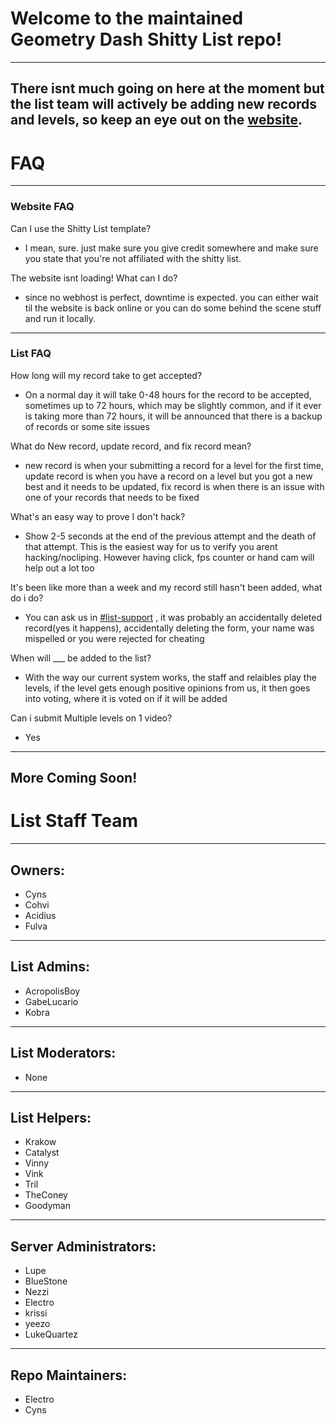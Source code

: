# Welcome to the maintained Geometry Dash Shitty List repo!
---
There isnt much going on here at the moment but the list team will actively be adding new records and levels, so keep an eye out on the [website](https://gdshittylist.asemnada991.repl.co/).
---
# FAQ
---
### Website FAQ
Can I use the Shitty List template?
- I mean, sure. just make sure you give credit somewhere and make sure you state that you're not affiliated with the shitty list.

The website isnt loading! What can I do?
- since no webhost is perfect, downtime is expected. you can either wait til the website is back online or you can do some behind the scene stuff and run it locally.
---
### List FAQ
How long will my record take to get accepted? 
- On a normal day it will take 0-48 hours for the record to be accepted, sometimes up to 72 hours, which may be slightly common, and if it ever is taking more than 72 hours, it will be announced that there is a backup of records or some site issues

What do New record, update record, and fix record mean? 
- new record is when your submitting a record for a level for the first time, update record is when you have a record on a level but you got a new best and it needs to be updated, fix record is when there is an issue with one of your records that needs to be fixed

What's an easy way to prove I don't hack?
- Show 2-5 seconds at the end of the previous attempt and the death of that attempt. This is the easiest way for us to verify you arent hacking/nocliping. However having click, fps counter or hand cam will help out a lot too

It's been like more than a week and my record still hasn't been added, what do i do?
- You can ask us in [#list-support](https://discord.gg/jRAYbe6w6z) , it was probably an accidentally deleted record(yes it happens), accidentally deleting the form, your name was mispelled or you were rejected for cheating

When will ___ be added to the list? 
- With the way our current system works, the staff and relaibles play the levels, if the level gets enough positive opinions from us, it then goes into voting, where it is voted on if it will be added

Can i submit Multiple levels on 1 video?
- Yes
---
More Coming Soon!
---
# List Staff Team
---
## Owners:
- Cyns
- Cohvi
- Acidius
- Fulva
---
## List Admins:
- AcropolisBoy
- GabeLucario
- Kobra
---
## List Moderators:
- None
---
## List Helpers:
- Krakow
- Catalyst
- Vinny
- Vink
- Tril
- TheConey
- Goodyman
---
## Server Administrators:
- Lupe
- BlueStone
- Nezzi
- Electro
- krissi
- yeezo
- LukeQuartez
---
## Repo Maintainers:
- Electro
- Cyns
